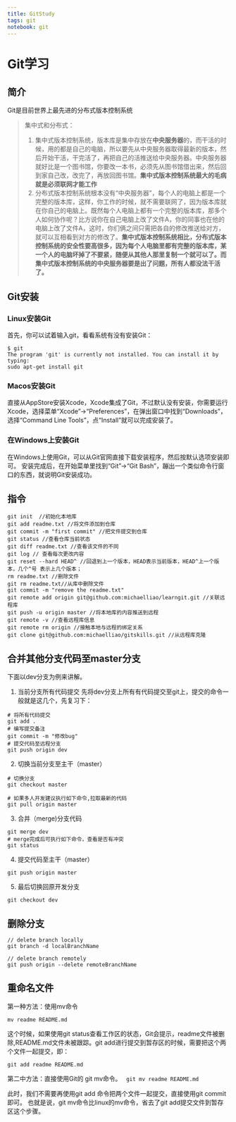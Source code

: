 ```yaml
---
title: GitStudy
tags: git
notebook: git
---
```


# Git学习
## 简介
Git是目前世界上最先进的分布式版本控制系统
> 集中式和分布式：
> 1. 集中式版本控制系统，版本库是集中存放在**中央服务器**的，而干活的时候，用的都是自己的电脑，所以要先从中央服务器取得最新的版本，然后开始干活，干完活了，再把自己的活推送给中央服务器。中央服务器就好比是一个图书馆，你要改一本书，必须先从图书馆借出来，然后回到家自己改，改完了，再放回图书馆。**集中式版本控制系统最大的毛病就是必须联网才能工作**
> 2. 分布式版本控制系统根本没有“中央服务器”，每个人的电脑上都是一个完整的版本库，这样，你工作的时候，就不需要联网了，因为版本库就在你自己的电脑上。既然每个人电脑上都有一个完整的版本库，那多个人如何协作呢？比方说你在自己电脑上改了文件A，你的同事也在他的电脑上改了文件A，这时，你们俩之间只需把各自的修改推送给对方，就可以互相看到对方的修改了。**集中式版本控制系统相比，分布式版本控制系统的安全性要高很多，因为每个人电脑里都有完整的版本库，某一个人的电脑坏掉了不要紧，随便从其他人那里复制一个就可以了。而集中式版本控制系统的中央服务器要是出了问题，所有人都没法干活了。**

## Git安装
### Linux安装Git
首先，你可以试着输入git，看看系统有没有安装Git：
```
$ git
The program 'git' is currently not installed. You can install it by typing:
sudo apt-get install git
```

### Macos安装Git
直接从AppStore安装Xcode，Xcode集成了Git，不过默认没有安装，你需要运行Xcode，选择菜单“Xcode”->“Preferences”，在弹出窗口中找到“Downloads”，选择“Command Line Tools”，点“Install”就可以完成安装了。
### 在Windows上安装Git
在Windows上使用Git，可以从Git官网直接下载安装程序，然后按默认选项安装即可。
安装完成后，在开始菜单里找到“Git”->“Git Bash”，蹦出一个类似命令行窗口的东西，就说明Git安装成功。

## 指令

```
git init  //初始化本地库   
git add readme.txt //将文件添加到仓库
git commit -m "first commit" //把文件提交到仓库
git status //查看仓库当前状态
git diff readme.txt //查看该文件的不同
git log // 查看每次更改内容
git reset --hard HEAD^ //回退到上一个版本，HEAD表示当前版本，HEAD^上一个版本，几个^号 表示上几个版本；
rm readme.txt //删除文件
git rm readme.txt//从库中删除文件
git commit -m "remove the readme.txt"
git remote add origin git@github.com:michaelliao/learngit.git //关联远程库
git push -u origin master //将本地库的内容推送到远程
git remote -v //查看远程库信息
git remote rm origin //接触本地与远程的绑定关系
git clone git@github.com:michaelliao/gitskills.git //从远程库克隆
```
## 合并其他分支代码至master分支
下面以dev分支为例来讲解。
1. 当前分支所有代码提交
先将dev分支上所有有代码提交至git上，提交的命令一般就是这几个，先复习下：
```
# 将所有代码提交
git add .
# 编写提交备注
git commit -m "修改bug"
# 提交代码至远程分支
git push origin dev
```
2. 切换当前分支至主干（master）
```
# 切换分支
git checkout master 

# 如果多人开发建议执行如下命令,拉取最新的代码
git pull origin master
```
3. 合并（merge)分支代码
```
git merge dev
# merge完成后可执行如下命令，查看是否有冲突
git status
```
4. 提交代码至主干（master）
```
git push origin master
```
5. 最后切换回原开发分支

```
git checkout dev
```

## 删除分支
```
// delete branch locally
git branch -d localBranchName

// delete branch remotely
git push origin --delete remoteBranchName
```

## 重命名文件

第一种方法：使用mv命令

``mv readme README.md``

这个时候，如果使用git status查看工作区的状态，Git会提示，readme文件被删除,README.md文件未被跟踪。git add进行提交到暂存区的时候，需要把这个两个文件一起提交，即：

``git add readme README.md``

第二中方法：直接使用Git的 git mv命令。
``
git mv readme README.md``

此时，我们不需要再使用git add 命令把两个文件一起提交，直接使用git commit即可。
也就是说，git mv命令比linux的mv命令，省去了git add提交文件到暂存区这个步骤。